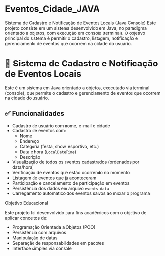 # Eventos_Cidade_JAVA
Sistema de Cadastro e Notificação de Eventos Locais (Java Console)  Este projeto consiste em um sistema desenvolvido em Java, no paradigma orientado a objetos, com execução em console (terminal). O objetivo principal do sistema é permitir o cadastro, listagem, notificação e gerenciamento de eventos que ocorrem na cidade do usuário.

# 📍 Sistema de Cadastro e Notificação de Eventos Locais

Este é um sistema em Java orientado a objetos, executado via terminal (console), que permite o cadastro e gerenciamento de eventos que ocorrem na cidade do usuário.

## ✅ Funcionalidades

- Cadastro de usuário com nome, e-mail e cidade
- Cadastro de eventos com:
  - Nome
  - Endereço
  - Categoria (festa, show, esportivo, etc.)
  - Data e hora (`LocalDateTime`)
  - Descrição
- Visualização de todos os eventos cadastrados (ordenados por data/hora)
- Verificação de eventos que estão ocorrendo no momento
- Listagem de eventos que já aconteceram
- Participação e cancelamento de participação em eventos
- Persistência dos dados em arquivo `events.data`
- Carregamento automático dos eventos salvos ao iniciar o programa

Objetivo Educacional

Este projeto foi desenvolvido para fins acadêmicos com o objetivo de aplicar conceitos de:

- Programação Orientada a Objetos (POO)
- Persistência com arquivos
- Manipulação de datas
- Separação de responsabilidades em pacotes
- Interface simples via console



